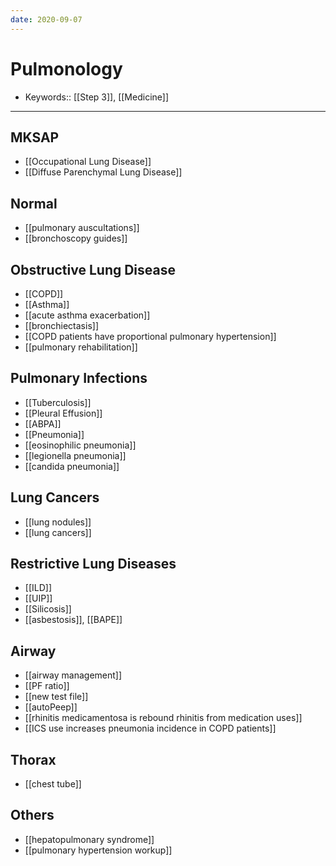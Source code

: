 ```yaml
---
date: 2020-09-07
---
```


# Pulmonology

- Keywords:: [[Step 3]], [[Medicine]]
---

## MKSAP

- [[Occupational Lung Disease]]
- [[Diffuse Parenchymal Lung Disease]]

## Normal

- [[pulmonary auscultations]]
- [[bronchoscopy guides]]

## Obstructive Lung Disease

- [[COPD]]
- [[Asthma]]
- [[acute asthma exacerbation]]
- [[bronchiectasis]]
- [[COPD patients have proportional pulmonary hypertension]]
- [[pulmonary rehabilitation]]

## Pulmonary Infections

- [[Tuberculosis]]
- [[Pleural Effusion]]
- [[ABPA]]
- [[Pneumonia]]
- [[eosinophilic pneumonia]]
- [[legionella pneumonia]]
- [[candida pneumonia]]

## Lung Cancers

- [[lung nodules]]
- [[lung cancers]]

## Restrictive Lung Diseases

- [[ILD]]
- [[UIP]]
- [[Silicosis]]
- [[asbestosis]], [[BAPE]]

## Airway

- [[airway management]]
- [[PF ratio]]
- [[new test file]]
- [[autoPeep]]
- [[rhinitis medicamentosa is rebound rhinitis from medication uses]]
- [[ICS use increases pneumonia incidence in COPD patients]]

## Thorax

- [[chest tube]]

## Others

- [[hepatopulmonary syndrome]]
- [[pulmonary hypertension workup]]
